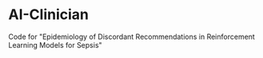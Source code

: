 # AI-Clinician
Code for "Epidemiology of Discordant Recommendations in Reinforcement Learning Models for Sepsis"
